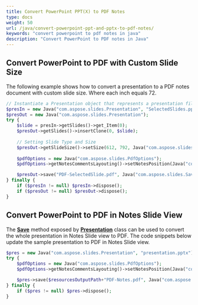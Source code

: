 ```yaml
---
title: Convert PowerPoint PPT(X) to PDF Notes
type: docs
weight: 50
url: /java/convert-powerpoint-ppt-and-pptx-to-pdf-notes/
keywords: "convert powerpoint to pdf notes in java"
description: "Convert PowerPoint to PDF notes in Java"
---
```


## **Convert PowerPoint to PDF with Custom Slide Size**
The following example shows how to convert a presentation to a PDF notes document with custom slide size. Where each inch equals 72.

```php
// Instantiate a Presentation object that represents a presentation file
$presIn = new Java("com.aspose.slides.Presentation", "SelectedSlides.pptx");
$presOut = new Java("com.aspose.slides.Presentation");
try {
    $slide = presIn->getSlides()->get_Item(0);
    $presOut->getSlides()->insertClone(0, $slide);
    
    // Setting Slide Type and Size
    $presOut->getSlideSize()->setSize(612, 792, Java("com.aspose.slides.SlideSizeScaleType")->EnsureFit);
        
    $pdfOptions = new Java("com.aspose.slides.PdfOptions");
    $pdfOptions->getNotesCommentsLayouting()->setNotesPosition(Java("com.aspose.slides.NotesPositions")->BottomFull);

    $presOut->save("PDF-SelectedSlide.pdf", Java("com.aspose.slides.SaveFormat")->Pdf, $pdfOptions);
} finally {
    if ($presIn != null) $presIn->dispose();
    if ($presOut != null) $presOut->dispose();
}
```

## **Convert PowerPoint to PDF in Notes Slide View**
The [**Save**](https://apireference.aspose.com/slides/java/com.aspose.slides/Presentation#save-java.lang.String-int-) method exposed by [**Presentation**](https://apireference.aspose.com/slides/java/com.aspose.slides/Presentation) class can be used to convert the whole presentation in Notes Slide view to PDF. The code snippets below update the sample presentation to PDF in Notes Slide view.

```php
$pres = new Java("com.aspose.slides.Presentation", "presentation.pptx");
try {
    $pdfOptions = new Java("com.aspose.slides.PdfOptions");
    $pdfOptions->getNotesCommentsLayouting()->setNotesPosition(Java("com.aspose.slides.NotesPositions")->BottomFull);

    $pres->save($resourcesOutputPath+"PDF-Notes.pdf", Java("com.aspose.slides.SaveFormat")->Pdf, $pdfOptions);
} finally {
    if ($pres != null) $pres->dispose();
}
```